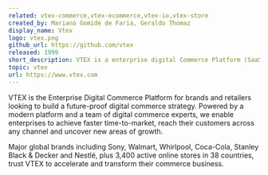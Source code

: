 ```yaml
---
related: vtex-commerce,vtex-ecommerce,vtex-io,vtex-store
created_by: Mariano Gomide de Faria, Geraldo Thomaz
display_name: Vtex
logo: vtex.png
github_url: https://github.com/vtex
released: 1999
short_description: VTEX is a enterprise digital Commerce Platform (SaaS/PaaS Cloud based).
topic: vtex
url: https://www.vtex.com
---
```

VTEX is the Enterprise Digital Commerce Platform for brands and retailers looking to build a future-proof digital commerce strategy. Powered by a modern platform and a team of digital commerce experts, we enable enterprises to achieve faster time-to-market, reach their customers across any channel and uncover new areas of growth.

Major global brands including Sony, Walmart, Whirlpool, Coca-Cola, Stanley Black & Decker and Nestlé, plus 3,400 active online stores in 38 countries, trust VTEX to accelerate and transform their commerce business.